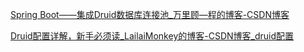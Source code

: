 [Spring Boot——集成Druid数据库连接池_万里顾—程的博客-CSDN博客](https://blog.csdn.net/wpc2018/article/details/116948255)

[Druid配置详解，新手必须读_LailaiMonkey的博客-CSDN博客_druid配置](https://blog.csdn.net/h273979586/article/details/87932220)

